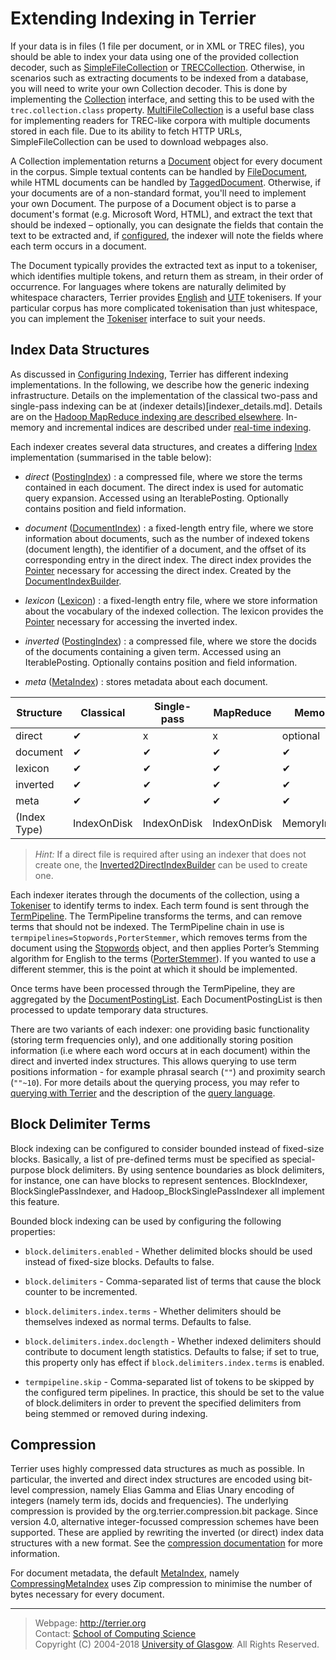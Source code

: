 Extending Indexing in Terrier
=============================

If your data is in files (1 file per document, or in XML or TREC files), you should be able to index your data using one of the provided collection decoder, such as [SimpleFileCollection](javadoc/org/terrier/indexing/SimpleFileCollection.html) or [TRECCollection](javadoc/org/terrier/indexing/TRECCollection.html). Otherwise, in scenarios such as extracting documents to be indexed from a database, you will need to write your own Collection decoder. This is done by implementing the [Collection](javadoc/org/terrier/indexing/Collection.html) interface, and setting this to be used with the `trec.collection.class` property. [MultiFileCollection](javadoc/org/terrier/indexing/MultiFileCollection.html) is a useful base class for implementing readers for TREC-like corpora with multiple documents stored in each file. Due to its ability to fetch HTTP URLs, SimpleFileCollection can be used to download webpages also.

A Collection implementation returns a [Document](javadoc/org/terrier/indexing/Document.html) object for every document in the corpus. Simple textual contents can be handled by [FileDocument](javadoc/org/terrier/indexing/FileDocument.html), while HTML documents can be handled by [TaggedDocument](javadoc/org/terrier/indexing/TaggedDocument.html). Otherwise, if your documents are of a non-standard format, you'll need to implement your own Document. The purpose of a Document object is to parse a document's format (e.g. Microsoft Word, HTML), and extract the text that should be indexed – optionally, you can designate the fields that contain the text to be extracted and, if [configured](configure_indexing.md#fields), the indexer will note the fields where each term occurs in a document.

The Document typically provides the extracted text as input to a tokeniser, which identifies multiple tokens, and return them as stream, in their order of occurrence. For languages where tokens are naturally delimited by whitespace characters, Terrier provides [English](javadoc/org/terrier/indexing/tokenisation/EnglishTokeniser.html) and [UTF](javadoc/org/terrier/indexing/tokenisation/UTFTokeniser.html) tokenisers. If your particular corpus has more complicated tokenisation than just whitespace, you can implement the [Tokeniser](javadoc/org/terrier/indexing/tokenisation/Tokeniser.html) interface to suit your needs.

Index Data Structures
---------------------

As discussed in [Configuring Indexing](configure_indexing.md), Terrier has different indexing implementations. In the following, we describe how the generic indexing infrastructure. Details on the implementation of the classical two-pass and single-pass indexing can be at (indexer details)[indexer_details.md]. Details are on the [Hadoop MapReduce indexing are described elsewhere](hadoop_indexing.md). In-memory and incremental indices are described under [real-time indexing](realtime_indices.md).

Each indexer creates several data structures, and creates a differing [Index](javadoc/org/terrier/structures/Index.html) implementation (summarised in the table below):

-   *direct* ([PostingIndex](javadoc/org/terrier/structures/PostingIndex.html)) : a compressed file, where we store the terms contained in each document. The direct index is used for automatic query expansion. Accessed using an IterablePosting. Optionally contains position and field information.

-  *document* ([DocumentIndex](javadoc/org/terrier/structures/DocumentIndex.html)) : a fixed-length entry file, where we store information about documents, such as the number of indexed tokens (document length), the identifier of a document, and the offset of its corresponding entry in the direct index. The direct index provides the [Pointer](javadoc/org/terrier/structures/Pointer.html) necessary for accessing the direct index. Created by the [DocumentIndexBuilder](javadoc/org/terrier/structures/indexing/DocumentIndexBuilder.html).

-  *lexicon* ([Lexicon](javadoc/org/terrier/structures/Lexicon.html)) : a fixed-length entry file, where we store information about the vocabulary of the indexed collection. The lexicon provides the [Pointer](javadoc/org/terrier/structures/Pointer.html) necessary for accessing the inverted index.

- *inverted* ([PostingIndex](javadoc/org/terrier/structures/PostingIndex.html)) : a compressed file, where we store the docids of the documents containing a given term. Accessed using an IterablePosting. Optionally contains position and field information.

- *meta* ([MetaIndex](javadoc/org/terrier/structures/MetaIndex.html)) : stores metadata about each document.

|Structure|Classical| Single-pass | MapReduce | Memory |
|------------|---|---|---|---|
|direct|✔|x|x|optional|
|document|✔|✔|✔|✔|
|lexicon|✔|✔|✔|✔|
|inverted|✔|✔|✔|✔|
|meta|✔|✔|✔|✔|
|(Index Type)|IndexOnDisk|IndexOnDisk|IndexOnDisk|MemoryIndex|

> *Hint:*
> If a direct file is required after using an indexer that does not create one, the [Inverted2DirectIndexBuilder](javadoc/org/terrier/structures/indexing/singlepass/Inverted2DirectIndexBuilder.html) can be used to create one.

Each indexer iterates through the documents of the collection, using a [Tokeniser](javadoc/org/terrier/indexing/tokenisation/Tokeniser.html) to identify terms to index. Each term found is sent through the [TermPipeline](javadoc/org/terrier/terms/TermPipeline.html). The TermPipeline transforms the terms, and can remove terms that should not be indexed. The TermPipeline chain in use is `termpipelines=Stopwords,PorterStemmer`, which removes terms from the document using the [Stopwords](javadoc/org/terrier/terms/Stopwords.html) object, and then applies Porter’s Stemming algorithm for English to the terms ([PorterStemmer](javadoc/org/terrier/terms/PorterStemmer.html)). If you wanted to use a different stemmer, this is the point at which it should be implemented.

Once terms have been processed through the TermPipeline, they are aggregated by the [DocumentPostingList](javadoc/org/terrier/structures/indexing/DocumentPostingList.html). Each DocumentPostingList is then processed to update temporary data structures.

There are two variants of each indexer: one providing basic functionality (storing term frequencies only), and one additionally storing position information (i.e where each word occurs at in each document) within the direct and inverted index structures. This allows querying to use term positions information - for example phrasal search (`""`) and proximity search (`""~10`). For more details about the querying process, you may refer to [querying with Terrier](extend_retrieval.md) and the description of the [query language](querylanguage.md).


Block Delimiter Terms
---------------------

Block indexing can be configured to consider bounded instead of fixed-size blocks. Basically, a list of pre-defined terms must be specified as special-purpose block delimiters. By using sentence boundaries as block delimiters, for instance, one can have blocks to represent sentences. BlockIndexer, BlockSinglePassIndexer, and Hadoop\_BlockSinglePassIndexer all implement this feature.

Bounded block indexing can be used by configuring the following properties:

-   `block.delimiters.enabled` - Whether delimited blocks should be used instead of fixed-size blocks. Defaults to false.

-   `block.delimiters` - Comma-separated list of terms that cause the block counter to be incremented.

-   `block.delimiters.index.terms` - Whether delimiters should be themselves indexed as normal terms. Defaults to false.

-   `block.delimiters.index.doclength` - Whether indexed delimiters should contribute to document length statistics. Defaults to false; if set to true, this property only has effect if `block.delimiters.index.terms` is enabled.

-   `termpipeline.skip` - Comma-separated list of tokens to be skipped by the configured term pipelines. In practice, this should be set to the value of block.delimiters in order to prevent the specified delimiters from being stemmed or removed during indexing.

Compression
-----------

Terrier uses highly compressed data structures as much as possible. In particular, the inverted and direct index structures are encoded using bit-level compression, namely Elias Gamma and Elias Unary encoding of integers (namely term ids, docids and frequencies). The underlying compression is provided by the org.terrier.compression.bit package. Since version 4.0, alternative integer-focussed compression schemes have been supported. These are applied by rewriting the inverted (or direct) index data structures with a new format. See the [compression documentation](compression.md) for more information.

For document metadata, the default [MetaIndex](javadoc/org/terrier/structures/MetaIndex.html), namely [CompressingMetaIndex](javadoc/org/terrier/structures/CompressingMetaIndex.html) uses Zip compression to minimise the number of bytes necessary for every document.


------------------------------------------------------------------------


> Webpage: <http://terrier.org>  
> Contact: [School of Computing Science](http://www.dcs.gla.ac.uk/)  
> Copyright (C) 2004-2018 [University of Glasgow](http://www.gla.ac.uk/). All Rights Reserved.
